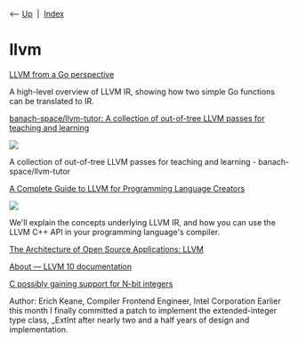 <div class="nav">

⟵ [Up](index.html)  \|  [Index](index.html)

</div>

# llvm

<div class="cards">

<div class="card">

<div class="card-title">

[LLVM from a Go perspective](https://aykevl.nl/2019/04/llvm-from-go)

</div>

A high-level overview of LLVM IR, showing how two simple Go functions
can be translated to IR.

</div>

<div class="card">

<div class="card-title">

[banach-space/llvm-tutor: A collection of out-of-tree LLVM passes for
teaching and learning](https://github.com/banach-space/llvm-tutor)

</div>

<div class="card-image">

[![](https://opengraph.githubassets.com/ad605658523c600c1cd5dea8a0b259350a8aa3906c56fc68c6a5fe5ce218d051/banach-space/llvm-tutor)](https://github.com/banach-space/llvm-tutor)

</div>

A collection of out-of-tree LLVM passes for teaching and learning -
banach-space/llvm-tutor

</div>

<div class="card">

<div class="card-title">

[A Complete Guide to LLVM for Programming Language
Creators](https://mukulrathi.co.uk/create-your-own-programming-language/llvm-ir-cpp-api-tutorial)

</div>

<div class="card-image">

[![](https://mukulrathi.com/static/81938ad9f32c6a92607d4c801b7b0516/d1d14/llvm.png)](https://mukulrathi.co.uk/create-your-own-programming-language/llvm-ir-cpp-api-tutorial)

</div>

We'll explain the concepts underlying LLVM IR, and how you can use the
LLVM C++ API in your programming language's compiler.

</div>

<div class="card">

<div class="card-title">

[The Architecture of Open Source Applications:
LLVM](http://aosabook.org/en/llvm.html)

</div>

</div>

<div class="card">

<div class="card-title">

[About — LLVM 10
documentation](https://releases.llvm.org/10.0.0/docs/index.html)

</div>

</div>

<div class="card">

<div class="card-title">

[C possibly gaining support for N-bit
integers](http://blog.llvm.org/2020/04/the-new-clang-extint-feature-provides.html)

</div>

Author: Erich Keane, Compiler Frontend Engineer, Intel Corporation
Earlier this month I finally committed a patch to implement the
extended-integer type class, \_ExtInt after nearly two and a half years
of design and implementation.

</div>

</div>
